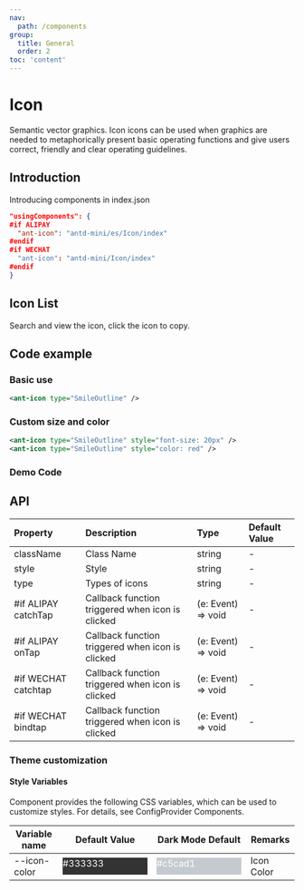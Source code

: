 ```yaml
---
nav:
  path: /components
group:
  title: General
  order: 2
toc: 'content'
---
```


# Icon

Semantic vector graphics. Icon icons can be used when graphics are needed to metaphorically present basic operating functions and give users correct, friendly and clear operating guidelines.

## Introduction

Introducing components in index.json

```json
"usingComponents": {
#if ALIPAY
  "ant-icon": "antd-mini/es/Icon/index"
#endif
#if WECHAT
  "ant-icon": "antd-mini/Icon/index"
#endif
}
```

## Icon List

Search and view the icon, click the icon to copy.

<Icon></Icon>

## Code example

### Basic use

```xml
<ant-icon type="SmileOutline" />
```

### Custom size and color

```xml
<ant-icon type="SmileOutline" style="font-size: 20px" />
<ant-icon type="SmileOutline" style="color: red" />
```

### Demo Code

<code src='../../demo/pages/Icon/index'></code>

## API

| Property                 | Description                     | Type               | Default Value |
| :------------------- | :----------------------- | :----------------- | :----- |
| className            | Class Name                     | string             | -      |
| style                | Style                     | string             | -      |
| type                 | Types of icons               | string             | -      |
| #if ALIPAY catchTap  | Callback function triggered when icon is clicked | (e: Event) => void | -      |
| #if ALIPAY onTap     | Callback function triggered when icon is clicked | (e: Event) => void | -      |
| #if WECHAT catchtap | Callback function triggered when icon is clicked | (e: Event) => void | -      |
| #if WECHAT bindtap  | Callback function triggered when icon is clicked | (e: Event) => void | -      |

### Theme customization

#### Style Variables

Component provides the following CSS variables, which can be used to customize styles. For details, see ConfigProvider Components.

| Variable name       | Default Value                                                                                           | Dark Mode Default                                                                                   | Remarks     |
| ------------ | ------------------------------------------------------------------------------------------------ | ------------------------------------------------------------------------------------------------ | -------- |
| --icon-color | <div style="width: 150px; height: 30px; background-color: #333333; color: #ffffff">#333333</div> | <div style="width: 150px; height: 30px; background-color: #c5cad1; color: #ffffff">#c5cad1</div> | Icon Color |
